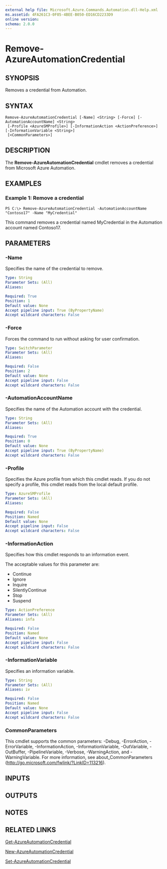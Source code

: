 ```yaml
---
external help file: Microsoft.Azure.Commands.Automation.dll-Help.xml
ms.assetid: 4FA261C3-0F05-4BEE-B050-ED16CD2233D9
online version: 
schema: 2.0.0
---
```


# Remove-AzureAutomationCredential

## SYNOPSIS
Removes a credential from Automation.

## SYNTAX

```
Remove-AzureAutomationCredential [-Name] <String> [-Force] [-AutomationAccountName] <String>
 [-Profile <AzureSMProfile>] [-InformationAction <ActionPreference>] [-InformationVariable <String>]
 [<CommonParameters>]
```

## DESCRIPTION
The **Remove-AzureAutomationCredential** cmdlet removes a credential from Microsoft Azure Automation.

## EXAMPLES

### Example 1: Remove a credential
```
PS C:\> Remove-AzureAutomationCredential -AutomationAccountName "Contoso17" -Name "MyCredential"
```

This command removes a credential named MyCredential in the Automation account named Contoso17.

## PARAMETERS

### -Name
Specifies the name of the credential to remove.

```yaml
Type: String
Parameter Sets: (All)
Aliases: 

Required: True
Position: 1
Default value: None
Accept pipeline input: True (ByPropertyName)
Accept wildcard characters: False
```

### -Force
Forces the command to run without asking for user confirmation.

```yaml
Type: SwitchParameter
Parameter Sets: (All)
Aliases: 

Required: False
Position: 2
Default value: None
Accept pipeline input: False
Accept wildcard characters: False
```

### -AutomationAccountName
Specifies the name of the Automation account with the credential.

```yaml
Type: String
Parameter Sets: (All)
Aliases: 

Required: True
Position: 0
Default value: None
Accept pipeline input: True (ByPropertyName)
Accept wildcard characters: False
```

### -Profile
Specifies the Azure profile from which this cmdlet reads.
If you do not specify a profile, this cmdlet reads from the local default profile.

```yaml
Type: AzureSMProfile
Parameter Sets: (All)
Aliases: 

Required: False
Position: Named
Default value: None
Accept pipeline input: False
Accept wildcard characters: False
```

### -InformationAction
Specifies how this cmdlet responds to an information event.

The acceptable values for this parameter are:

- Continue
- Ignore
- Inquire
- SilentlyContinue
- Stop
- Suspend

```yaml
Type: ActionPreference
Parameter Sets: (All)
Aliases: infa

Required: False
Position: Named
Default value: None
Accept pipeline input: False
Accept wildcard characters: False
```

### -InformationVariable
Specifies an information variable.

```yaml
Type: String
Parameter Sets: (All)
Aliases: iv

Required: False
Position: Named
Default value: None
Accept pipeline input: False
Accept wildcard characters: False
```

### CommonParameters
This cmdlet supports the common parameters: -Debug, -ErrorAction, -ErrorVariable, -InformationAction, -InformationVariable, -OutVariable, -OutBuffer, -PipelineVariable, -Verbose, -WarningAction, and -WarningVariable. For more information, see about_CommonParameters (http://go.microsoft.com/fwlink/?LinkID=113216).

## INPUTS

## OUTPUTS

## NOTES

## RELATED LINKS

[Get-AzureAutomationCredential](./Get-AzureAutomationCredential.md)

[New-AzureAutomationCredential](./New-AzureAutomationCredential.md)

[Set-AzureAutomationCredential](./Set-AzureAutomationCredential.md)


